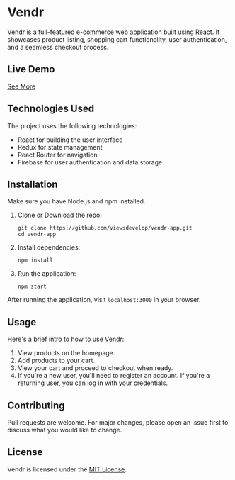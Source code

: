 # Vendr

Vendr is a full-featured e-commerce web application built using React. It showcases product listing, shopping cart functionality, user authentication, and a seamless checkout process.

## Live Demo

[See More](https://viewsdevelop.github.io/vendr-app/)

## Technologies Used

The project uses the following technologies:

- React for building the user interface
- Redux for state management
- React Router for navigation
- Firebase for user authentication and data storage

## Installation

Make sure you have Node.js and npm installed.

1. Clone or Download the repo:

   ```
   git clone https://github.com/viewsdevelop/vendr-app.git
   cd vendr-app
   ```

2. Install dependencies:

   ```
   npm install
   ```

3. Run the application:
   ```
   npm start
   ```

After running the application, visit `localhost:3000` in your browser.

## Usage

Here's a brief intro to how to use Vendr:

1. View products on the homepage.
2. Add products to your cart.
3. View your cart and proceed to checkout when ready.
4. If you're a new user, you'll need to register an account. If you're a returning user, you can log in with your credentials.

## Contributing

Pull requests are welcome. For major changes, please open an issue first to discuss what you would like to change.

## License

Vendr is licensed under the [MIT License](https://choosealicense.com/licenses/mit/).
